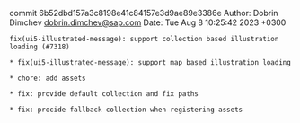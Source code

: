 commit 6b52dbd157a3c8198e41c84157e3d9ae89e3386e
Author: Dobrin Dimchev <dobrin.dimchev@sap.com>
Date:   Tue Aug 8 10:25:42 2023 +0300

    fix(ui5-illustrated-message): support collection based illustration loading (#7318)
    
    * fix(ui5-illustrated-message): support map based illustration loading
    
    * chore: add assets
    
    * fix: provide default collection and fix paths
    
    * fix: procide fallback collection when registering assets
